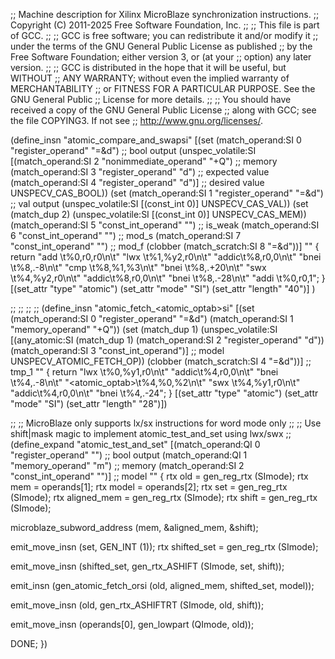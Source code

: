 ;; Machine description for Xilinx MicroBlaze synchronization instructions.
;; Copyright (C) 2011-2025 Free Software Foundation, Inc.
;;
;; This file is part of GCC.
;;
;; GCC is free software; you can redistribute it and/or modify it
;; under the terms of the GNU General Public License as published
;; by the Free Software Foundation; either version 3, or (at your
;; option) any later version.
;;
;; GCC is distributed in the hope that it will be useful, but WITHOUT
;; ANY WARRANTY; without even the implied warranty of MERCHANTABILITY
;; or FITNESS FOR A PARTICULAR PURPOSE.  See the GNU General Public
;; License for more details.
;;
;; You should have received a copy of the GNU General Public License
;; along with GCC; see the file COPYING3.  If not see
;; <http://www.gnu.org/licenses/>.

(define_insn "atomic_compare_and_swapsi"
  [(set (match_operand:SI 0 "register_operand" "=&d")		;; bool output
        (unspec_volatile:SI
          [(match_operand:SI 2 "nonimmediate_operand" "+Q")	;; memory
           (match_operand:SI 3 "register_operand" "d")		;; expected value
           (match_operand:SI 4 "register_operand" "d")]		;; desired value
          UNSPECV_CAS_BOOL))
   (set (match_operand:SI 1 "register_operand" "=&d")		;; val output
        (unspec_volatile:SI [(const_int 0)] UNSPECV_CAS_VAL))
   (set (match_dup 2)
        (unspec_volatile:SI [(const_int 0)] UNSPECV_CAS_MEM))
   (match_operand:SI 5 "const_int_operand" "")			;; is_weak
   (match_operand:SI 6 "const_int_operand" "")			;; mod_s
   (match_operand:SI 7 "const_int_operand" "")			;; mod_f
   (clobber (match_scratch:SI 8 "=&d"))]
  ""
  {
    return "add  \t%0,r0,r0\n\t"
      "lwx  \t%1,%y2,r0\n\t"
      "addic\t%8,r0,0\n\t"
      "bnei \t%8,.-8\n\t"
      "cmp  \t%8,%1,%3\n\t"
      "bnei \t%8,.+20\n\t"
      "swx  \t%4,%y2,r0\n\t"
      "addic\t%8,r0,0\n\t"
      "bnei \t%8,.-28\n\t"
      "addi \t%0,r0,1";
  }
  [(set_attr "type"	"atomic")
  (set_attr "mode"	"SI")
  (set_attr "length"	"40")]
)

;;
;;
;;
;;
(define_insn "atomic_fetch_<atomic_optab>si"
  [(set (match_operand:SI 0 "register_operand" "=&d")
	(match_operand:SI 1 "memory_operand" "+Q"))
   (set (match_dup 1)
	(unspec_volatile:SI
	  [(any_atomic:SI (match_dup 1)
		   (match_operand:SI 2 "register_operand" "d"))
	   (match_operand:SI 3 "const_int_operand")] ;; model
	 UNSPECV_ATOMIC_FETCH_OP))
   (clobber (match_scratch:SI 4 "=&d"))]	  ;; tmp_1
  ""
  {
    return
      "lwx  \t%0,%y1,r0\n\t"
      "addic\t%4,r0,0\n\t"
      "bnei \t%4,.-8\n\t"
      "<atomic_optab>\t%4,%0,%2\n\t"
      "swx  \t%4,%y1,r0\n\t"
      "addic\t%4,r0,0\n\t"
      "bnei \t%4,.-24";
  }
  [(set_attr "type"	"atomic")
  (set_attr "mode"	"SI")
  (set_attr "length"	"28")])

;;
;; MicroBlaze only supports lx/sx instructions for word mode only
;;
;; Use shift|mask magic to implement atomic_test_and_set using lwx/swx
;;
(define_expand "atomic_test_and_set"
  [(match_operand:QI 0 "register_operand" "")    ;; bool output
   (match_operand:QI 1 "memory_operand" "m")    ;; memory
   (match_operand:SI 2 "const_int_operand" "")]  ;; model
  ""
{
  rtx old = gen_reg_rtx (SImode);
  rtx mem = operands[1];
  rtx model = operands[2];
  rtx set = gen_reg_rtx (SImode);
  rtx aligned_mem = gen_reg_rtx (SImode);
  rtx shift = gen_reg_rtx (SImode);

  microblaze_subword_address (mem, &aligned_mem, &shift);

  emit_move_insn (set, GEN_INT (1));
  rtx shifted_set = gen_reg_rtx (SImode);

  emit_move_insn (shifted_set, gen_rtx_ASHIFT (SImode, set, shift));

  emit_insn (gen_atomic_fetch_orsi (old, aligned_mem, shifted_set, model));

  emit_move_insn (old, gen_rtx_ASHIFTRT (SImode, old, shift));

  emit_move_insn (operands[0], gen_lowpart (QImode, old));

  DONE;
})
